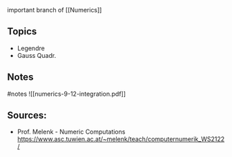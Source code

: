 
important branch of [[Numerics]]


## Topics
- Legendre
- Gauss Quadr.


## Notes
#notes 
![[numerics-9-12-integration.pdf]]


## Sources:
- Prof. Melenk - Numeric Computations https://www.asc.tuwien.ac.at/~melenk/teach/computernumerik_WS2122/